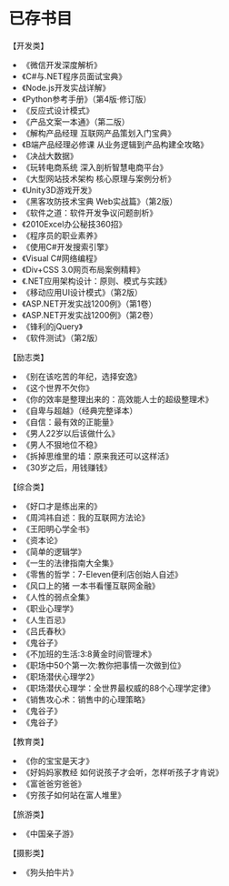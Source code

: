 # 已存书目

【开发类】

* 《微信开发深度解析》
* 《C#与.NET程序员面试宝典》
* 《Node.js开发实战详解》
* 《Python参考手册》（第4版·修订版）
* 《反应式设计模式》
* 《产品文案一本通》（第二版）
* 《解构产品经理 互联网产品策划入门宝典》
* 《B端产品经理必修课 从业务逻辑到产品构建全攻略》
* 《决战大数据》
* 《玩转电商系统 深入剖析智慧电商平台》
* 《大型网站技术架构 核心原理与案例分析》
* 《Unity3D游戏开发》
* 《黑客攻防技术宝典 Web实战篇》（第2版）
* 《软件之道：软件开发争议问题剖析》
* 《2010Excel办公秘技360招》
* 《程序员的职业素养》
* 《使用C#开发搜索引擎》
* 《Visual C#网络编程》
* 《Div+CSS 3.0网页布局案例精粹》
* 《.NET应用架构设计：原则、模式与实践》
* 《移动应用UI设计模式》（第2版）
* 《ASP.NET开发实战1200例》（第1卷）
* 《ASP.NET开发实战1200例》（第2卷）
* 《锋利的jQuery》
* 《软件测试》（第2版）

【励志类】

* 《别在该吃苦的年纪，选择安逸》
* 《这个世界不欠你》
* 《你的效率是整理出来的：高效能人士的超级整理术》
* 《自卑与超越》（经典完整译本）
* 《自信：最有效的正能量》
* 《男人22岁以后该做什么》
* 《男人不狠地位不稳》
* 《拆掉思维里的墙：原来我还可以这样活》
* 《30岁之后，用钱赚钱》

【综合类】

* 《好口才是练出来的》
* 《周鸿祎自述：我的互联网方法论》
* 《王阳明心学全书》
* 《资本论》
* 《简单的逻辑学》
* 《一生的法律指南大全集》
* 《零售的哲学：7-Eleven便利店创始人自述》
* 《风口上的猪 一本书看懂互联网金融》
* 《人性的弱点全集》
* 《职业心理学》
* 《人生百忌》
* 《吕氏春秋》
* 《鬼谷子》
* 《不加班的生活:3:8黄金时间管理术》
* 《职场中50个第一次:教你把事情一次做到位》
* 《职场潜伏心理学2》
* 《职场潜伏心理学：全世界最权威的88个心理学定律》
* 《销售攻心术：销售中的心理策略》
* 《鬼谷子》
* 《鬼谷子》

【教育类】

* 《你的宝宝是天才》
* 《好妈妈家教经 如何说孩子才会听，怎样听孩子才肯说》
* 《富爸爸穷爸爸》
* 《穷孩子如何站在富人堆里》

【旅游类】

* 《中国亲子游》

【摄影类】

* 《狗头拍牛片》

